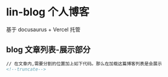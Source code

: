 # lin-blog 个人博客
基于 docusaurus + Vercel 托管

## blog 文章列表-展示部分
```md
// 在文章内,需要分割的位置加上如下代码。那么在加载这篇博客列表是会展示
<!--truncate-->
```
